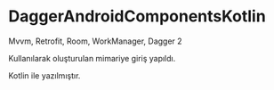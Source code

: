 # DaggerAndroidComponentsKotlin

Mvvm, Retrofit, Room, WorkManager, Dagger 2

Kullanılarak oluşturulan mimariye giriş yapıldı.

Kotlin ile yazılmıştır.
